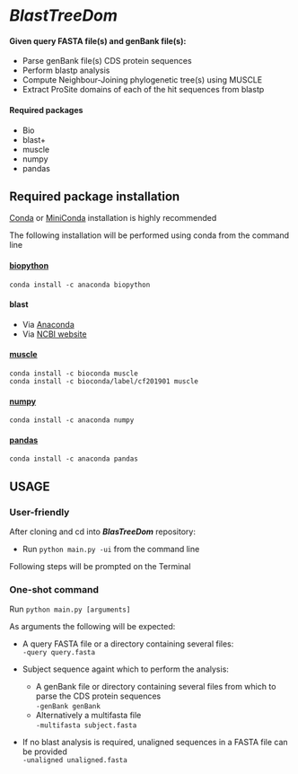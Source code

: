 # **_BlastTreeDom_**


#### Given query FASTA file(s) and genBank file(s):
* Parse genBank file(s) CDS protein sequences
* Perform blastp analysis
* Compute Neighbour-Joining phylogenetic tree(s) using MUSCLE
* Extract ProSite domains of each of the hit sequences from blastp

#### Required packages
* Bio
* blast+
* muscle
* numpy
* pandas


## Required package installation

[Conda](https://docs.conda.io/projects/conda/en/latest/user-guide/install/) or [MiniConda](https://docs.conda.io/en/latest/miniconda.html) installation is highly recommended  

The following installation will be performed using conda from the command line  

#### [biopython](https://anaconda.org/anaconda/biopython)  
`conda install -c anaconda biopython`  

#### blast  
* Via [Anaconda](https://anaconda.org/bioconda/blast)  
* Via [NCBI website](https://www.ncbi.nlm.nih.gov/books/NBK279671/)  

#### [muscle](https://anaconda.org/bioconda/muscle)  
`conda install -c bioconda muscle`  
`conda install -c bioconda/label/cf201901 muscle`  

#### [numpy](https://anaconda.org/anaconda/numpy)  
`conda install -c anaconda numpy`  

#### [pandas](https://anaconda.org/anaconda/pandas)  
`conda install -c anaconda pandas`  
  
  
## USAGE  

### User-friendly  
After cloning and cd into **_BlasTreeDom_** repository:  
* Run `python main.py -ui` from the command line  

Following steps will be prompted on the Terminal  

### One-shot command  
Run `python main.py [arguments]`  
  
As arguments the following will be expected:  
* A query FASTA file or a directory containing several files:  
  `-query query.fasta`  
  
* Subject sequence againt which to perform the analysis:  
  - A genBank file or directory containing several files from which to parse the CDS protein sequences  
 `-genBank genBank`  
  - Alternatively a multifasta file  
  `-multifasta subject.fasta`  
  
* If no blast analysis is required, unaligned sequences in a FASTA file can be provided  
`-unaligned unaligned.fasta`  
